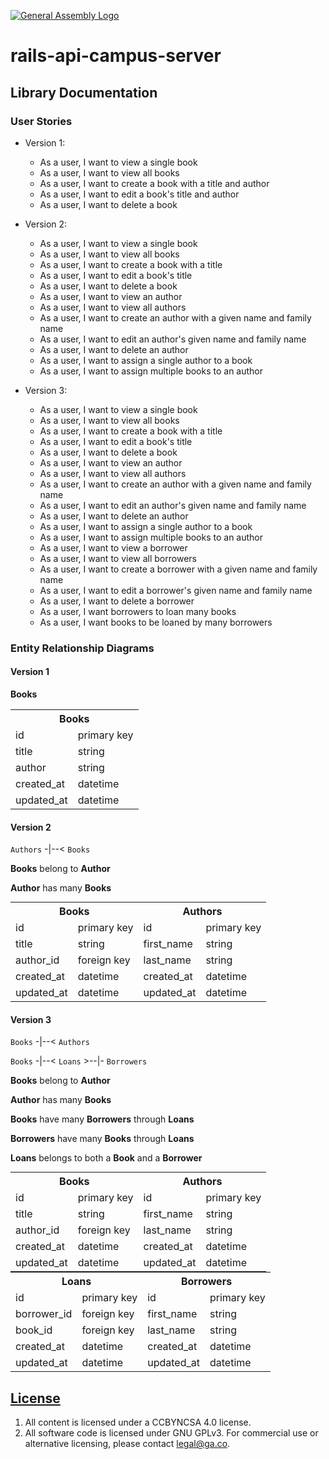 [![General Assembly Logo](https://camo.githubusercontent.com/1a91b05b8f4d44b5bbfb83abac2b0996d8e26c92/687474703a2f2f692e696d6775722e636f6d2f6b6538555354712e706e67)](https://generalassemb.ly/education/web-development-immersive)

# rails-api-campus-server

## Library Documentation

### User Stories

- Version 1:
  - As a user, I want to view a single book
  - As a user, I want to view all books
  - As a user, I want to create a book with a title and author
  - As a user, I want to edit a book's title and author
  - As a user, I want to delete a book

- Version 2:
  - As a user, I want to view a single book
  - As a user, I want to view all books
  - As a user, I want to create a book with a title
  - As a user, I want to edit a book's title
  - As a user, I want to delete a book
  - As a user, I want to view an author
  - As a user, I want to view all authors
  - As a user, I want to create an author with a given name and family name
  - As a user, I want to edit an author's given name and family name
  - As a user, I want to delete an author
  - As a user, I want to assign a single author to a book
  - As a user, I want to assign multiple books to an author

- Version 3:
  - As a user, I want to view a single book
  - As a user, I want to view all books
  - As a user, I want to create a book with a title
  - As a user, I want to edit a book's title
  - As a user, I want to delete a book
  - As a user, I want to view an author
  - As a user, I want to view all authors
  - As a user, I want to create an author with a given name and family name
  - As a user, I want to edit an author's given name and family name
  - As a user, I want to delete an author
  - As a user, I want to assign a single author to a book
  - As a user, I want to assign multiple books to an author
  - As a user, I want to view a borrower
  - As a user, I want to view all borrowers
  - As a user, I want to create a borrower with a given name and family name
  - As a user, I want to edit a borrower's given name and family name
  - As a user, I want to delete a borrower
  - As a user, I want borrowers to loan many books
  - As a user, I want books to be loaned by many borrowers

### Entity Relationship Diagrams

#### Version 1

**Books**

<table>
  <th colspan="2" style="text-align:center">Books</th>
  <tr>
    <td>id</td>
    <td>primary key</td>
  </tr>
  <tr>
    <td>title</td>
    <td>string</td>
  </tr>
  <tr>
    <td>author</td>
    <td>string</td>
  </tr>
  <tr>
    <td>created_at</td>
    <td>datetime</td>
  </tr>
  <tr>
    <td>updated_at</td>
    <td>datetime</td>
  </tr>
</table>

#### Version 2

`Authors` -|--< `Books`

**Books** belong to **Author**

**Author** has many **Books**

<table style="display:inline">
  <th colspan="2" style="text-align:center">Books</th>
  <th colspan="2" style="text-align:center">
  Authors
  </th>
  <tr>
    <td>id</td>
    <td>primary key</td>
    <td>id</td>
    <td>primary key</td>
  </tr>
  <tr>
    <td>title</td>
    <td>string</td>
    <td>first_name</td>
    <td>string</td>
  </tr>
  <tr>
    <td>author_id</td>
    <td>foreign key</td>
    <td>last_name</td>
    <td>string</td>
  </tr>
  <tr>
    <td>created_at</td>
    <td>datetime</td>
    <td>created_at</td>
    <td>datetime</td>
  </tr>
  <tr>
    <td>updated_at</td>
    <td>datetime</td>
    <td>updated_at</td>
    <td>datetime</td>
  </tr>
</table>

#### Version 3

`Books` -|--< `Authors`

`Books` -|--< `Loans` >--|- `Borrowers`

**Books** belong to **Author**

**Author** has many **Books**

**Books** have many **Borrowers** through **Loans**

**Borrowers** have many **Books** through **Loans**

**Loans** belongs to both a **Book** and a **Borrower**

<table style="display:inline">
<th colspan="2" style="text-align:center">
Books
</th>
  <th colspan="2" style="text-align:center">Authors</th>
  <tr>
    <td>id</td>
    <td>primary key</td>
    <td>id</td>
    <td>primary key</td>
  </tr>
  <tr>
    <td>title</td>
    <td>string</td>
    <td>first_name</td>
    <td>string</td>
  </tr>
  <tr>
    <td>author_id</td>
    <td>foreign key</td>
    <td>last_name</td>
    <td>string</td>
  </tr>
  <tr>
    <td>created_at</td>
    <td>datetime</td>
    <td>created_at</td>
    <td>datetime</td>
  </tr>
  <tr>
    <td>updated_at</td>
    <td>datetime</td>
    <td>updated_at</td>
    <td>datetime</td>
  </tr>
</table>

<br>

<table style="display:inline">
  <th colspan="2" style="text-align:center">
  Loans
  </th>
  <th colspan="2" style="text-align:center">
  Borrowers
  </th>
  <tr>
    <td>id</td>
    <td>primary key</td>
    <td>id</td>
    <td>primary key</td>
  </tr>
  <tr>
    <td>borrower_id</td>
    <td>foreign key</td>
    <td>first_name</td>
    <td>string</td>
  </tr>
  <tr>
    <td>book_id</td>
    <td>foreign key</td>
    <td>last_name</td>
    <td>string</td>
  </tr>
  <tr>
    <td>created_at</td>
    <td>datetime</td>
    <td>created_at</td>
    <td>datetime</td>
  </tr>
  <tr>
    <td>updated_at</td>
    <td>datetime</td>
    <td>updated_at</td>
    <td>datetime</td>
  </tr>
</table>

## [License](LICENSE)

1. All content is licensed under a CC­BY­NC­SA 4.0 license.
1. All software code is licensed under GNU GPLv3. For commercial use or
    alternative licensing, please contact legal@ga.co.
